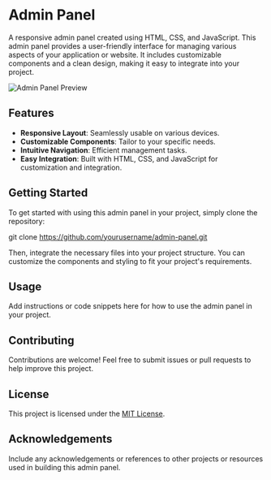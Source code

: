 # Admin Panel

A responsive admin panel created using HTML, CSS, and JavaScript. This admin panel provides a user-friendly interface for managing various aspects of your application or website. It includes customizable components and a clean design, making it easy to integrate into your project.

![Admin Panel Preview](Preview.png)

## Features

- **Responsive Layout**: Seamlessly usable on various devices.
- **Customizable Components**: Tailor to your specific needs.
- **Intuitive Navigation**: Efficient management tasks.
- **Easy Integration**: Built with HTML, CSS, and JavaScript for customization and integration.

## Getting Started

To get started with using this admin panel in your project, simply clone the repository:

git clone https://github.com/yourusername/admin-panel.git


Then, integrate the necessary files into your project structure. You can customize the components and styling to fit your project's requirements.

## Usage

Add instructions or code snippets here for how to use the admin panel in your project.

## Contributing

Contributions are welcome! Feel free to submit issues or pull requests to help improve this project.

## License

This project is licensed under the [MIT License](LICENSE).

## Acknowledgements

Include any acknowledgements or references to other projects or resources used in building this admin panel.
